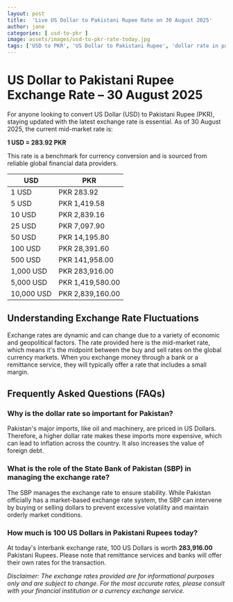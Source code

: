 ```yaml
---
layout: post
title:  'Live US Dollar to Pakistani Rupee Rate on 30 August 2025'
author: jane
categories: [ usd-to-pkr ]
image: assets/images/usd-to-pkr-rate-today.jpg
tags: ['USD to PKR', 'US Dollar to Pakistani Rupee', 'dollar rate in pakistan', 'today dollar rate open market', 'usa to pakistan dollar rate']
---
```


# US Dollar to Pakistani Rupee Exchange Rate – 30 August 2025

For anyone looking to convert US Dollar (USD) to Pakistani Rupee (PKR), staying updated with the latest exchange rate is essential. As of 30 August 2025, the current mid-market rate is:

**1 USD = 283.92 PKR**

This rate is a benchmark for currency conversion and is sourced from reliable global financial data providers.

| USD | PKR |
| --- | --- |
| 1 USD | PKR 283.92 |
| 5 USD | PKR 1,419.58 |
| 10 USD | PKR 2,839.16 |
| 25 USD | PKR 7,097.90 |
| 50 USD | PKR 14,195.80 |
| 100 USD | PKR 28,391.60 |
| 500 USD | PKR 141,958.00 |
| 1,000 USD | PKR 283,916.00 |
| 5,000 USD | PKR 1,419,580.00 |
| 10,000 USD | PKR 2,839,160.00 |


## Understanding Exchange Rate Fluctuations

Exchange rates are dynamic and can change due to a variety of economic and geopolitical factors. The rate provided here is the mid-market rate, which means it's the midpoint between the buy and sell rates on the global currency markets. When you exchange money through a bank or a remittance service, they will typically offer a rate that includes a small margin.

## Frequently Asked Questions (FAQs)

### Why is the dollar rate so important for Pakistan?

Pakistan's major imports, like oil and machinery, are priced in US Dollars. Therefore, a higher dollar rate makes these imports more expensive, which can lead to inflation across the country. It also increases the value of foreign debt.

### What is the role of the State Bank of Pakistan (SBP) in managing the exchange rate?

The SBP manages the exchange rate to ensure stability. While Pakistan officially has a market-based exchange rate system, the SBP can intervene by buying or selling dollars to prevent excessive volatility and maintain orderly market conditions.

### How much is 100 US Dollars in Pakistani Rupees today?

At today's interbank exchange rate, 100 US Dollars is worth **283,916.00** Pakistani Rupees. Please note that remittance services and banks will offer their own rates for the transaction.



*Disclaimer: The exchange rates provided are for informational purposes only and are subject to change. For the most accurate rates, please consult with your financial institution or a currency exchange service.*

